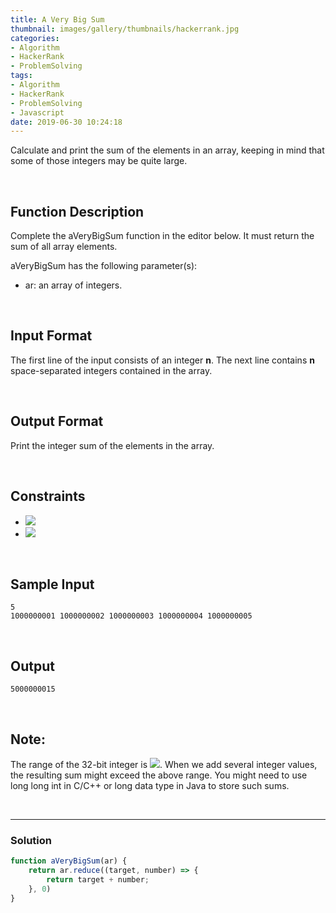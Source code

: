 ```yaml
---
title: A Very Big Sum
thumbnail: images/gallery/thumbnails/hackerrank.jpg
categories:
- Algorithm
- HackerRank
- ProblemSolving
tags:
- Algorithm
- HackerRank
- ProblemSolving
- Javascript
date: 2019-06-30 10:24:18
---
```

  

Calculate and print the sum of the elements in an array, keeping in mind that some of those integers may be quite large.
  
<br/>
<!-- more -->

## Function Description
  
Complete the aVeryBigSum function in the editor below. It must return the sum of all array elements.
  
aVeryBigSum has the following parameter(s):
  
- ar: an array of integers.

<br/>

## Input Format
  
The first line of the input consists of an integer **n**. 
The next line contains **n** space-separated integers contained in the array.
  
<br/>
  
## Output Format
  
Print the integer sum of the elements in the array.

<br/>
  
## Constraints 
- ![](https://latex.codecogs.com/gif.latex?1&space;\leq&space;n\leq&space;10)
- ![](https://latex.codecogs.com/gif.latex?1&space;\leq&space;ar\leq&space;10^{10})

<br/>

## Sample Input
```
5
1000000001 1000000002 1000000003 1000000004 1000000005
```

<br/>

## Output
```
5000000015
```

<br/>

## Note:
  
The range of the 32-bit integer is ![](https://latex.codecogs.com/gif.latex?(-2^{31})&space;to&space;(2^{31}&space;-&space;1)&space;or&space;[-2147483648,&space;2147483647]).
When we add several integer values, the resulting sum might exceed the above range. You might need to use long long int in C/C++ or long data type in Java to store such sums.

<br/>

---

### Solution

```javascript
function aVeryBigSum(ar) {
    return ar.reduce((target, number) => { 
        return target + number;
    }, 0)
}
```